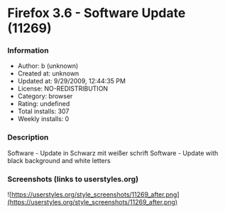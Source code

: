 # Firefox 3.6 - Software Update (11269)

### Information
- Author: b (unknown)
- Created at: unknown
- Updated at: 9/29/2009, 12:44:35 PM
- License: NO-REDISTRIBUTION
- Category: browser
- Rating: undefined
- Total installs: 307
- Weekly installs: 0


### Description
Software - Update in Schwarz mit weißer schrift 
Software - Update with black background and white letters


### Screenshots (links to userstyles.org)
![https://userstyles.org/style_screenshots/11269_after.png](https://userstyles.org/style_screenshots/11269_after.png)


